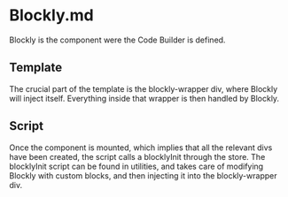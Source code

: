 # Blockly.md

Blockly is the component were the Code Builder is defined.

## Template

The crucial part of the template is the blockly-wrapper div, where Blockly will inject itself.
Everything inside that wrapper is then handled by Blockly.

## Script

Once the component is mounted, which implies that all the relevant divs have been created, the script calls
a blocklyInit through the store. The blocklyInit script can be found in utilities, and takes care of modifying
Blockly with custom blocks, and then injecting it into the blockly-wrapper div.
